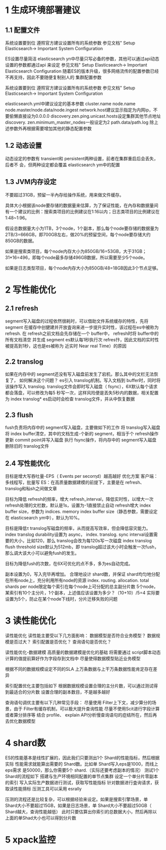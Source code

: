 # 1 生成环境部署建议

## 1.1 配置文件

系统设置要到位
遵照官方建议设置所有的系统参数
参见文档" Setup Elasticsearch-> Important System Configuration

ES设置尽量简洁
elasticsearch yn中尽量只写必备的参数，其他可以通过api动态设置的参数都通过api
来设定
参见文档" Setup Elasticsearch-> Important Elasticsearch Configuration
随着ES的版本升级，很多网络流传的配置参数已经不再支持，因此不要随便复制别人的
集群配置参数

系统设置要到位
遵照官方建议设置所有的系统参数
参见文档" Setup Elasticsearch-> Important System Configuration

elasticsearch.yml中建议设定的基本参数
cluster.name
node.name
node.master/node.data/node.ingest
network.host建议显示指定为内网ip，不要偷懒直接设为0.0.0.0
discovery.zen.ping.unicast.hosts设定集群其他节点地址
discovery. zen.minimum_master_nodes一般设定为2
path.data/path.log
除上述参数外再根据需要增加其他的静态配置参数

## 1.2 动态设置

动态设定的参数有 transient和 persistent两种设置，前者在集群重启后会丢失，后者不
会，但两种设定都会覆盖 elasticsearch ym中的配置



## 1.3 JVM内存设定

不要超过31GB，预留一半內存给操作系统，用来做文件缓存。

具体大小根据该node要存储的数据量来估算，为了保证性能，在內存和数据量间有一个建议的比例：搜索类项目的比例建议在1:16以内；日志类项目的比例建议在1:48~1:96。

假设总数据量大小为1TB，3个node，1个副本，那么每个node要存储的数据量为2TB/3=666GB，即700GB左右，做20%的预留空间，每个node要存储大约850GB的数据。

如果是搜索类项目，每个node内存大小为850GB/16=53GB，大于31GB；31*16=496，即每个node最多存储496GB数据，所以需要至少5个node。

如果是日志类型项目，每个node内存大小为850GB/48=18GB因此3个节点足够。



# 2 写性能优化

## 2.1 refresh

segment写入磁盘的过程依然很耗时，可以借助文件系统缓存的特性，先将 segment
在缓存中创健建并开放査询来进一步提升实时性，该过程在es中被称为 refresh.
在 refresh之前文档会先存储在—个 buffer中， refresh时将 buffer中的所有文档淸空
并生成 segment
es默认每1秒执行次 refres忭，因此文档的实时性被提高到1秒，这也是es被称为
近实时 Near real Time）的原因

## 2.2 translog

如果在内存中的 segment还没有写入磁盘前发生了宕机，那么其中的文栏无法恢复了，
如何解决这个问题？
es引入 translog机制。写入文档到 buffer时，同时将该操作写入 translog.
translog文件会即时写入磁盘（ fsync），6X默认每个请求都会落盘，可以修改为每5
秒写一次，这样风险便是丟失5秒内的数据，相关配置为 index translog*
es启动时会检查 translog文件，并从中恢复数据

## 2.3 flush

fush负责将内存中的 segment写入磁盘，主要做如下的工作
将 translog写入磁盘
将 index buffer清空，其中的文档生成-个新的 segment，相当于个 refresh操作
更新 commit point并写入磁盘
执行 fsync操作，将内存中的 segment写入磁盘
删除旧的 translog文件

## 2.4 写性能优化

目标是增大写吞吐量-EPS（ Events per secorηd）越高越好
优化方案
客户端：多线程写，批量写
ES：在高质量数据建模的前提下，主要是在 refresh、 translog和秈sh之间做文章



目标为降低 refresh的频率，增大 refresh_interval，降低实时性，以增大一次 refresh处理的文栏数，默认是1s，设置为-1直接禁止自动 refresh增大 index buffer size，参数为 indices. memory index buffer size（静态参数，需要设定在 elasticsearch ym中），默认为10%。



目标是降低τ translog写磁盘的频率，从而提高写效率，但会降低容灾能力。index translog durability设置为 async， index. translog. sync interval设置需
要的大小，比如120，那么 translog会改为每120s写一次磁盘
index translog flush threshold size默认为512mb，即 translog超过该大小时会触发一次fush，那么调大该大小可以避免fush的发生。



目标为降低fush的次数，在6X可优化的点不多，多为es自动完成。



副本设置为0，写入完毕再增加。
合理地设计 shard数，并保证 shard均匀地分配在所有node上，充分利用所有node的资源
index. routing. allocation. total shards per node限定每个索引在每个node上可分配的总主副分片数
5个node，某索引有10个主分片，1个副本，上述值应该设置为多少？（10+10）/5=4
实际要设置为5个，防止在某个node下线时，分片迁移失败的问题

# 3 读性能优化

读性能优化
读性能主要受以下几方面影响：
数据模型是否符合业务模型？
数据规模是否过大？
索引配置是否优化？
查询语句是否优化？



读性能优化-数据建模
高质量的数据建模是优化的基础
将需要通过 script脚本动态计算的值提前算好作为字段存到文档中
尽量使得数据模型贴近业务模型





根据不同的数据规模设定不同的SLA
上万条数据与上干万条数据性能肯定存在差异



索引配置优化主要包括如下
根据数据规模设置合理的主分片数，可以通过测试得到最适合的分片数
设置合理的副本数目，不是越多越好



查询语句调优主要有以下几种常见手段：
尽量使用 Filter上下文，减少算分的场景，由于 Filter有缓存机制，可以极大提升查询性能
尽量不使用Scit进行字段计算或者算分排序等
结合 profile、 explain API分析慢查询语句的症结所在，然后再去优化数据模型



# 4 shard数

ES的性能基本是线性扩展的，因此我们只要测出1个 Shard的性能指标，然后根据实际
性能需求就能算出需要的 Shard数。比如单 Shard写入eps是1000，而线上eps需求
是50000，那么你需要5个 shard.（实际还要考虑副本的情况）
测试1个 Shard的流程如下
搭建与生产环境相同配置的单节点集群
设定一个单分片零副本的索引
写入实际生产数据进行测试，获取写性能指标
针对数据进行査询请求，获取读性能揹标
压测工具可以采用 esrally



压测的流程还是比较复杂，可以根据经验来设定。如果是搜索引擎场景，单 Shard大小不要超过15GB，如果是日志场景，单 Shard大小不要超过50GB（ Shard越大，查询性能越低）
此时只要估算出你索引的总数据大小，然后再除以上面的单Shad大小也可以得到分片数

# 5 xpack监控



